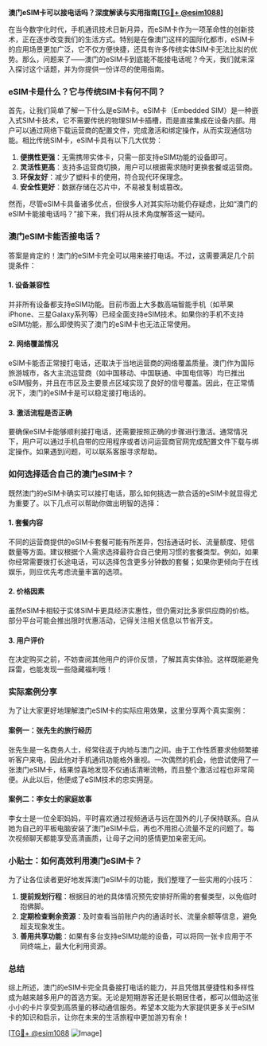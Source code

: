 **澳门eSIM卡可以接电话吗？深度解读与实用指南[[TG💪+ @esim1088](https://t.me/s/esim1088)]**

在当今数字化时代，手机通讯技术日新月异，而eSIM卡作为一项革命性的创新技术，正在逐步改变我们的生活方式。特别是在像澳门这样的国际化都市，eSIM卡的应用场景更加广泛，它不仅方便快捷，还具有许多传统实体SIM卡无法比拟的优势。那么，问题来了——澳门的eSIM卡到底能不能接电话呢？今天，我们就来深入探讨这个话题，并为你提供一份详尽的使用指南。

### eSIM卡是什么？它与传统SIM卡有何不同？

首先，让我们简单了解一下什么是eSIM卡。eSIM卡（Embedded SIM）是一种嵌入式SIM卡技术，它不需要传统的物理SIM卡插槽，而是直接集成在设备内部。用户可以通过网络下载运营商的配置文件，完成激活和绑定操作，从而实现通信功能。相比传统SIM卡，eSIM卡具有以下几大优势：

1. **便携性更强**：无需携带实体卡，只需一部支持eSIM功能的设备即可。
2. **灵活性更高**：支持多运营商切换，用户可以根据需求随时更换套餐或运营商。
3. **环保友好**：减少了塑料卡的使用，符合现代环保理念。
4. **安全性更好**：数据存储在芯片中，不易被复制或篡改。

然而，尽管eSIM卡具备诸多优点，但很多人对其实际功能仍存疑虑，比如“澳门的eSIM卡能接电话吗？”接下来，我们将从技术角度解答这一疑问。

### 澳门eSIM卡能否接电话？

答案是肯定的！澳门的eSIM卡完全可以用来接打电话。不过，这需要满足几个前提条件：

#### 1. 设备兼容性
并非所有设备都支持eSIM功能。目前市面上大多数高端智能手机（如苹果iPhone、三星Galaxy系列等）已经全面支持eSIM技术。如果你的手机不支持eSIM功能，那么即使购买了澳门的eSIM卡也无法正常使用。

#### 2. 网络覆盖情况
eSIM卡能否正常接打电话，还取决于当地运营商的网络覆盖质量。澳门作为国际旅游城市，各大主流运营商（如中国移动、中国联通、中国电信等）均已推出eSIM服务，并且在市区及主要景点区域实现了良好的信号覆盖。因此，在正常情况下，澳门的eSIM卡是可以稳定接打电话的。

#### 3. 激活流程是否正确
要确保eSIM卡能够顺利接打电话，还需要按照正确的步骤进行激活。通常情况下，用户可以通过手机自带的应用程序或者访问运营商官网完成配置文件下载与绑定操作。如果遇到问题，可以联系客服寻求帮助。

### 如何选择适合自己的澳门eSIM卡？

既然澳门的eSIM卡确实可以接打电话，那么如何挑选一款合适的eSIM卡就显得尤为重要了。以下几点可以帮助你做出明智的选择：

#### 1. 套餐内容
不同的运营商提供的eSIM卡套餐可能有所差异，包括通话时长、流量额度、短信数量等方面。建议根据个人需求选择最符合自己使用习惯的套餐类型。例如，如果你经常需要拨打长途电话，可以选择包含更多分钟数的套餐；如果你更倾向于在线娱乐，则应优先考虑流量丰富的选项。

#### 2. 价格因素
虽然eSIM卡相较于实体SIM卡更具经济实惠性，但仍需对比多家供应商的价格。部分平台可能会推出限时优惠活动，记得关注相关信息以节省开支。

#### 3. 用户评价
在决定购买之前，不妨查阅其他用户的评价反馈，了解其真实体验。这样既能避免踩雷，也能发现一些隐藏福利哦！

### 实际案例分享

为了让大家更好地理解澳门eSIM卡的实际应用效果，这里分享两个真实案例：

#### 案例一：张先生的旅行经历
张先生是一名商务人士，经常往返于内地与澳门之间。由于工作性质要求他频繁接听客户来电，因此他对手机通讯功能格外重视。一次偶然的机会，他尝试使用了一张澳门eSIM卡，结果惊喜地发现不仅通话清晰流畅，而且整个激活过程也非常简便。从此以后，他便成了eSIM技术的忠实拥趸。

#### 案例二：李女士的家庭故事
李女士是一位全职妈妈，平时喜欢通过视频通话与远在国外的儿子保持联系。自从她为自己的平板电脑安装了澳门eSIM卡后，再也不用担心流量不足的问题了。每次视频聊天都能享受高清画质，让母子之间的感情更加亲密无间。

### 小贴士：如何高效利用澳门eSIM卡？

为了让各位读者更好地发挥澳门eSIM卡的功能，我们整理了一些实用的小技巧：

1. **提前规划行程**：根据目的地的具体情况预先安排好所需的套餐类型，以免临时抱佛脚。
2. **定期检查剩余资源**：及时查看当前账户内的通话时长、流量余额等信息，避免超支现象发生。
3. **善用共享功能**：如果有多台支持eSIM功能的设备，可以将同一张卡应用于不同终端上，最大化利用资源。

### 总结

综上所述，澳门的eSIM卡完全具备接打电话的能力，并且凭借其便捷性和多样性成为越来越多用户的首选方案。无论是短期游客还是长期居住者，都可以借助这张小小的卡片享受到高质量的移动通信服务。希望本文能为大家提供更多关于eSIM卡的知识和启示，让你在未来的生活旅程中更加游刃有余！

[[TG💪+ @esim1088](https://t.me/s/esim1088) ![Image](https://i.postimg.cc/4NQfJmqS/Snipaste-2025-05-13-00-14-12.png)]